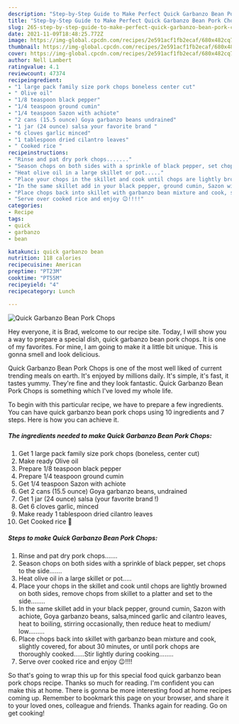 ```yaml
---
description: "Step-by-Step Guide to Make Perfect Quick Garbanzo Bean Pork Chops"
title: "Step-by-Step Guide to Make Perfect Quick Garbanzo Bean Pork Chops"
slug: 265-step-by-step-guide-to-make-perfect-quick-garbanzo-bean-pork-chops
date: 2021-11-09T18:48:25.772Z
image: https://img-global.cpcdn.com/recipes/2e591acf1fb2ecaf/680x482cq70/quick-garbanzo-bean-pork-chops-recipe-main-photo.jpg
thumbnail: https://img-global.cpcdn.com/recipes/2e591acf1fb2ecaf/680x482cq70/quick-garbanzo-bean-pork-chops-recipe-main-photo.jpg
cover: https://img-global.cpcdn.com/recipes/2e591acf1fb2ecaf/680x482cq70/quick-garbanzo-bean-pork-chops-recipe-main-photo.jpg
author: Nell Lambert
ratingvalue: 4.1
reviewcount: 47374
recipeingredient:
- "1 large pack family size pork chops boneless center cut"
- " Olive oil"
- "1/8 teaspoon black pepper"
- "1/4 teaspoon ground cumin"
- "1/4 teaspoon Sazon with achiote"
- "2 cans (15.5 ounce) Goya garbanzo beans undrained"
- "1 jar (24 ounce) salsa your favorite brand "
- "6 cloves garlic minced"
- "1 tablespoon dried cilantro leaves"
- " Cooked rice "
recipeinstructions:
- "Rinse and pat dry pork chops......."
- "Season chops on both sides with a sprinkle of black pepper, set chops to the side......."
- "Heat olive oil in a large skillet or pot....."
- "Place your chops in the skillet and cook until chops are lightly browned on both sides, remove chops from skillet to a platter and set to the side........"
- "In the same skillet add in your black pepper, ground cumin, Sazon with achiote, Goya garbanzo beans, salsa,minced garlic and cilantro leaves, heat to boiling, stirring occasionally, then reduce heat to medium/ low........."
- "Place chops back into skillet with garbanzo bean mixture and cook, slightly covered, for about 30 minutes, or until pork chops are thoroughly cooked......Stir lightly during cooking........"
- "Serve over cooked rice and enjoy 😉!!!!"
categories:
- Recipe
tags:
- quick
- garbanzo
- bean

katakunci: quick garbanzo bean 
nutrition: 118 calories
recipecuisine: American
preptime: "PT23M"
cooktime: "PT55M"
recipeyield: "4"
recipecategory: Lunch

---
```



![Quick Garbanzo Bean Pork Chops](https://img-global.cpcdn.com/recipes/2e591acf1fb2ecaf/680x482cq70/quick-garbanzo-bean-pork-chops-recipe-main-photo.jpg)

Hey everyone, it is Brad, welcome to our recipe site. Today, I will show you a way to prepare a special dish, quick garbanzo bean pork chops. It is one of my favorites. For mine, I am going to make it a little bit unique. This is gonna smell and look delicious.



Quick Garbanzo Bean Pork Chops is one of the most well liked of current trending meals on earth. It's enjoyed by millions daily. It's simple, it's fast, it tastes yummy. They're fine and they look fantastic. Quick Garbanzo Bean Pork Chops is something which I've loved my whole life.


To begin with this particular recipe, we have to prepare a few ingredients. You can have quick garbanzo bean pork chops using 10 ingredients and 7 steps. Here is how you can achieve it.

<!--inarticleads1-->

##### The ingredients needed to make Quick Garbanzo Bean Pork Chops:

1. Get 1 large pack family size pork chops (boneless, center cut)
1. Make ready  Olive oil
1. Prepare 1/8 teaspoon black pepper
1. Prepare 1/4 teaspoon ground cumin
1. Get 1/4 teaspoon Sazon with achiote
1. Get 2 cans (15.5 ounce) Goya garbanzo beans, undrained
1. Get 1 jar (24 ounce) salsa (your favorite brand !)
1. Get 6 cloves garlic, minced
1. Make ready 1 tablespoon dried cilantro leaves
1. Get  Cooked rice 🍚




<!--inarticleads2-->

##### Steps to make Quick Garbanzo Bean Pork Chops:

1. Rinse and pat dry pork chops.......
1. Season chops on both sides with a sprinkle of black pepper, set chops to the side.......
1. Heat olive oil in a large skillet or pot.....
1. Place your chops in the skillet and cook until chops are lightly browned on both sides, remove chops from skillet to a platter and set to the side........
1. In the same skillet add in your black pepper, ground cumin, Sazon with achiote, Goya garbanzo beans, salsa,minced garlic and cilantro leaves, heat to boiling, stirring occasionally, then reduce heat to medium/ low.........
1. Place chops back into skillet with garbanzo bean mixture and cook, slightly covered, for about 30 minutes, or until pork chops are thoroughly cooked......Stir lightly during cooking........
1. Serve over cooked rice and enjoy 😉!!!!




So that's going to wrap this up for this special food quick garbanzo bean pork chops recipe. Thanks so much for reading. I'm confident you can make this at home. There is gonna be more interesting food at home recipes coming up. Remember to bookmark this page on your browser, and share it to your loved ones, colleague and friends. Thanks again for reading. Go on get cooking!
